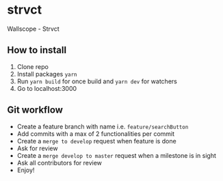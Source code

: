 # strvct
Wallscope - Strvct

## How to install
1. Clone repo
1. Install packages `yarn`
1. Run `yarn build` for once build and `yarn dev` for watchers
1. Go to localhost:3000

## Git workflow
- Create a feature branch with name i.e. `feature/searchButton`
- Add commits with a max of 2 functionalities per commit
- Create a `merge to develop` request when feature is done
- Ask for review
- Create a `merge develop to master` request when a milestone is in sight
- Ask all contributors for review
- Enjoy!
